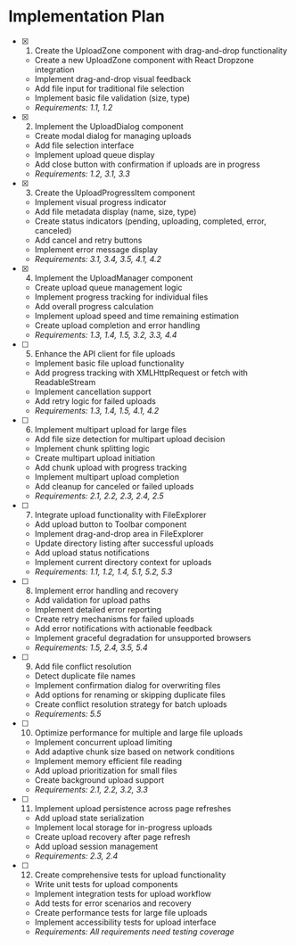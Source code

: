 # Implementation Plan

- [x] 1. Create the UploadZone component with drag-and-drop functionality
  - Create a new UploadZone component with React Dropzone integration
  - Implement drag-and-drop visual feedback
  - Add file input for traditional file selection
  - Implement basic file validation (size, type)
  - _Requirements: 1.1, 1.2_

- [x] 2. Implement the UploadDialog component
  - Create modal dialog for managing uploads
  - Add file selection interface
  - Implement upload queue display
  - Add close button with confirmation if uploads are in progress
  - _Requirements: 1.2, 3.1, 3.3_

- [x] 3. Create the UploadProgressItem component
  - Implement visual progress indicator
  - Add file metadata display (name, size, type)
  - Create status indicators (pending, uploading, completed, error, canceled)
  - Add cancel and retry buttons
  - Implement error message display
  - _Requirements: 3.1, 3.4, 3.5, 4.1, 4.2_

- [x] 4. Implement the UploadManager component
  - Create upload queue management logic
  - Implement progress tracking for individual files
  - Add overall progress calculation
  - Implement upload speed and time remaining estimation
  - Create upload completion and error handling
  - _Requirements: 1.3, 1.4, 1.5, 3.2, 3.3, 4.4_

- [ ] 5. Enhance the API client for file uploads
  - Implement basic file upload functionality
  - Add progress tracking with XMLHttpRequest or fetch with ReadableStream
  - Implement cancellation support
  - Add retry logic for failed uploads
  - _Requirements: 1.3, 1.4, 1.5, 4.1, 4.2_

- [ ] 6. Implement multipart upload for large files
  - Add file size detection for multipart upload decision
  - Implement chunk splitting logic
  - Create multipart upload initiation
  - Add chunk upload with progress tracking
  - Implement multipart upload completion
  - Add cleanup for canceled or failed uploads
  - _Requirements: 2.1, 2.2, 2.3, 2.4, 2.5_

- [ ] 7. Integrate upload functionality with FileExplorer
  - Add upload button to Toolbar component
  - Implement drag-and-drop area in FileExplorer
  - Update directory listing after successful uploads
  - Add upload status notifications
  - Implement current directory context for uploads
  - _Requirements: 1.1, 1.2, 1.4, 5.1, 5.2, 5.3_

- [ ] 8. Implement error handling and recovery
  - Add validation for upload paths
  - Implement detailed error reporting
  - Create retry mechanisms for failed uploads
  - Add error notifications with actionable feedback
  - Implement graceful degradation for unsupported browsers
  - _Requirements: 1.5, 2.4, 3.5, 5.4_

- [ ] 9. Add file conflict resolution
  - Detect duplicate file names
  - Implement confirmation dialog for overwriting files
  - Add options for renaming or skipping duplicate files
  - Create conflict resolution strategy for batch uploads
  - _Requirements: 5.5_

- [ ] 10. Optimize performance for multiple and large file uploads
  - Implement concurrent upload limiting
  - Add adaptive chunk size based on network conditions
  - Implement memory efficient file reading
  - Add upload prioritization for small files
  - Create background upload support
  - _Requirements: 2.1, 2.2, 3.2, 3.3_

- [ ] 11. Implement upload persistence across page refreshes
  - Add upload state serialization
  - Implement local storage for in-progress uploads
  - Create upload recovery after page refresh
  - Add upload session management
  - _Requirements: 2.3, 2.4_

- [ ] 12. Create comprehensive tests for upload functionality
  - Write unit tests for upload components
  - Implement integration tests for upload workflow
  - Add tests for error scenarios and recovery
  - Create performance tests for large file uploads
  - Implement accessibility tests for upload interface
  - _Requirements: All requirements need testing coverage_